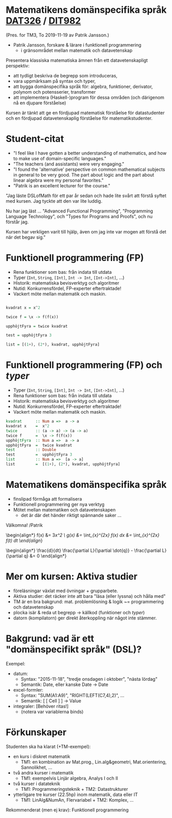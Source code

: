 # Matematikens domänspecifika språk [DAT326](https://www.student.chalmers.se/sp/course?course_id=29865) / [DIT982](http://kursplaner.gu.se/english/DIT982.pdf)
(Pres. for TM3, To 2019-11-19 av Patrik Jansson.)

* Patrik Jansson, forskare & lärare i funktionell programmering
    * i gränsområdet mellan matematik och datavetenskap

Presentera klassiska matematiska ämnen från ett datavetenskapligt perspektiv:

* att tydligt beskriva de begrepp som introduceras,
* vara uppmärksam på syntax och typer,
* att bygga domänspecifika språk för: algebra, funktioner, derivator, polynom och potensserier, transformer
* att implementera (Haskell-)program för dessa områden (och därigenom nå en djupare förståelse)

Kursen är tänkt att ge en fördjupad matematisk förståelse för
datastudenter och en fördjupad datavetenskaplig förståelse för
matematikstudenter.

# Student-citat

* "I feel like I have gotten a better understanding of mathematics, and how to make use of domain-specific languages."
* "The teachers (and assistants) were very engaging."
* "I found the 'alternative' perspective on common mathematical subjects in general to be very good. The part about logic and the part about linear algebra were my personal favorites."
* "Patrik is an excellent lecturer for the course."

"Jag läste DSLofMath för ett par år sedan och hade lite svårt att förstå syftet med kursen. Jag tyckte att den var lite luddig.

Nu har jag läst ... "Advanced Functional Programming", "Programming Language Technology", och "Types for Programs and Proofs", och nu förstår jag.

Kursen har verkligen varit till hjälp, även om jag inte var mogen att förstå det när det begav sig."

# Funktionell programmering (FP)

* Rena funktioner som bas: från indata till utdata
* Typer (`Int`, `String`, `[Int]`, `Int -> Int`, `[Int->Int]`, ...)
* Historik: matematiska bevisverktyg och algoritmer
* Nutid: Konkurrensfördel, FP-experter eftertraktade!
* Vackert möte mellan matematik och maskin.

```haskell

kvadrat x = x^2

twice f = \x -> f(f(x))

upphöjtFyra = twice kvadrat

test = upphöjtFyra 3

list = [(1+), (2*), kvadrat, upphöjtFyra]
```

# Funktionell programmering (FP) och *typer*

* Typer (`Int`, `String`, `[Int]`, `Int -> Int`, `[Int->Int]`, ...)
* Rena funktioner som bas: från indata till utdata
* Historik: matematiska bevisverktyg och algoritmer
* Nutid: Konkurrensfördel, FP-experter eftertraktade!
* Vackert möte mellan matematik och maskin.

```haskell
kvadrat      :: Num a =>  a -> a
kvadrat x    =  x^2
twice        :: (a -> a) -> (a -> a)
twice f      =  \x -> f(f(x))
upphöjtFyra  :: Num a =>  a -> a
upphöjtFyra  =  twice kvadrat
test         :: Double
test         =  upphöjtFyra 3
list         :: Num a =>  [a -> a]
list         =  [(1+), (2*), kvadrat, upphöjtFyra]
```

# Matematikens domänspecifika språk

* finslipad förmåga att formalisera
* Funktionell programmering ger nya verktyg
* Mötet mellan matematiken och datavetenskapen
    * det är där det händer riktigt spännande saker ...


Välkomna!
/Patrik

\begin{align*}
   f(x) &= 3*x^2
\\ g(x) &= \int_{x}^{2x} f(x) dx &= \int_{x}^{2x} f(t) dt
\end{align*}

\begin{align*}
\frac{d}{dt} \frac{\partial L}{\partial \dot{q}} - \frac{\partial L}{\partial q} &= 0
\end{align*}





# Mer om kursen: Aktiva studier

* föreläsningar växlat med övningar + grupparbete.
* Aktiva studier: det räcker inte att bara "läsa (eller lyssna) och hålla med"
* TM är en bra bakgrund: mat. problemlösning & logik ~= programmering och datavetenskap
* plocka isär & reda ut begrepp -> källkod (funktioner och *typer*)
* datorn (kompilatorn) ger direkt återkoppling när något inte stämmer.

# Bakgrund: vad är ett "domänspecifikt språk" (DSL)?

Exempel:

* datum:
    * Syntax: "2015-11-18", "tredje onsdagen i oktober", "nästa lördag"
    * Semantik: Date, eller kanske Date -> Date
* excel-formler:
    * Syntax: "SUM(A1:A9)", "RIGHT(LEFT(C7,4),2)", ...
    * Semantik: [ [ Cell ] ] -> Value
* integraler: [Behöver ritas!]
    * (notera var variablerna binds)

# Förkunskaper

Studenten ska ha klarat (+TM-exempel):

* en kurs i diskret matematik
    * TM1: en kombination av Mat.prog., Lin.alg&geometri, Mat.orientering, Sannolikhet, ...
* två andra kurser i matematik
    * TM1: exempelvis Linjär algebra, Analys I och II
* två kurser i datateknik
    * TM1: Programmeringsteknik + TM2: Datastrukturer
* ytterligare tre kurser (22.5hp) inom matematik, data eller IT
    * TM1: LinAlg&NumAn, Flervariabel + TM2: Komplex, ...

Rekommenderat (men ej krav): Funktionell programmering
